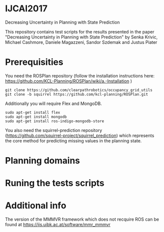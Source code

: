# IJCAI2017
Decreasing Uncertainty in Planning with State Prediction

This repository contains test scripts for the results presented in the paper "Decreasing Uncertainty in Planning with State Prediction" by Senka Krivic, Michael Cashmore, Daniele Magazzeni, Sandor Szdemak and Justus Piater

Prerequisities
============

You need the ROSPlan repository
(follow the installation instructions here: https://github.com/KCL-Planning/ROSPlan/wiki/a.-Installation )
```
git clone https://github.com/clearpathrobotics/occupancy_grid_utils
git clone -b squirrel https://github.com/kcl-planning/ROSPlan.git
```
Additionally you will require Flex and MongoDB.
```
sudo apt-get install flex
sudo apt-get install mongodb
sudo apt-get install ros-indigo-mongodb-store
```

You also need the squirrel-prediction repository (https://github.com/squirrel-project/squirrel_prediction) which represents the core method for predicting missing values in the planning state.

Planning domains
============



Runing the tests scripts
========================


Additional info
===============

The version of the MMMVR framework which does not recquire ROS can be found at https://iis.uibk.ac.at/software/mmr_mmmvr


